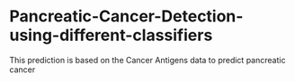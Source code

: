 # Pancreatic-Cancer-Detection-using-different-classifiers
This prediction is based on the Cancer Antigens data to predict pancreatic cancer
